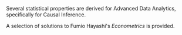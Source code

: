 Several statistical properties are derived for Advanced Data Analytics, specifically for Causal Inference.

A selection of solutions to Fumio Hayashi's *Econometrics* is provided.
